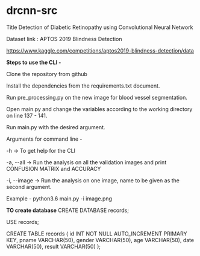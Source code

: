 # drcnn-src
Title
Detection of Diabetic Retinopathy using Convolutional Neural Network 


Dataset link : APTOS 2019 Blindness Detection 

https://www.kaggle.com/competitions/aptos2019-blindness-detection/data


__**Steps to use the CLI -**__

Clone the repository from github

Install the dependencies from the requirements.txt document.

Run pre_processing.py on the new image for blood vessel segmentation.

Open main.py and change the variables according to the working directory on line 137 - 141.

Run main.py with the desired argument.

Arguments for command line -

-h -> To get help for the CLI

-a, --all -> Run the analysis on all the validation images and print CONFUSION MATRIX and ACCURACY

-i, --image -> Run the analysis on one image, name to be given as the second argument.

Example -
python3.6 main.py -i image.png


__**TO create database**__
CREATE DATABASE records;


USE records;



CREATE TABLE records (
  id INT NOT NULL AUTO_INCREMENT PRIMARY KEY,
  pname VARCHAR(50),
  gender VARCHAR(50),
  age VARCHAR(50),
  date VARCHAR(50),
  result VARCHAR(50) 
);

